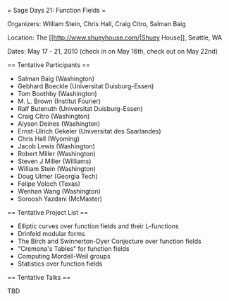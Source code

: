 = Sage Days 21: Function Fields =

Organizers:  William Stein, Chris Hall, Craig Citro, Salman Baig

Location: The [[http://www.shueyhouse.com/|Shuey House]], Seattle, WA

Dates: May 17 - 21, 2010 (check in on May 16th, check out on May 22nd)

== Tentative Participants ==

 * Salman Baig (Washington)
 * Gebhard Boeckle (Universitat Duisburg-Essen)
 * Tom Boothby (Washington)
 * M. L. Brown (Institut Fourier)
 * Ralf Butenuth (Universitat Duisburg-Essen)
 * Craig Citro (Washington)
 * Alyson Deines (Washington)
 * Ernst-Ulrich Gekeler (Universitat des Saarlandes)
 * Chris Hall (Wyoming)
 * Jacob Lewis (Washington)
 * Robert Miller (Washington)
 * Steven J Miller (Williams)
 * William Stein (Washington)
 * Doug Ulmer (Georgia Tech)
 * Felipe Voloch (Texas)
 * Wenhan Wang (Washington)
 * Soroosh Yazdani (McMaster)

== Tentative Project List ==

 * Elliptic curves over function fields and their L-functions
 * Drinfeld modular forms
 * The Birch and Swinnerton-Dyer Conjecture over function fields
 * "Cremona's Tables" for function fields
 * Computing Mordell-Weil groups
 * Statistics over function fields

== Tentative Talks ==

 TBD
